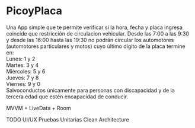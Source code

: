 # PicoyPlaca
Una App simple que te permite verificar si la hora, fecha y placa ingresa coincide que restricción de circulacion vehicular.
Desde las 7:00 a las 9:30 y desde las 16:00 hasta las 19:30 no podrán circular los automotores\
(automotores particulares y motos) cuyo último dígito de la placa termine en:\
Lunes: 1 y 2\
Martes: 3 y 4\
Miércoles: 5 y 6\
Jueves: 7 y 8\
Viernes: 9 y 0\
Salvoconductos únicamente para personas con discapacidad y de la tercera edad que estén encapacidad de conducir.

MVVM + LiveData + Room

TODO
UI/UX
Pruebas Unitarias
Clean Architecture
